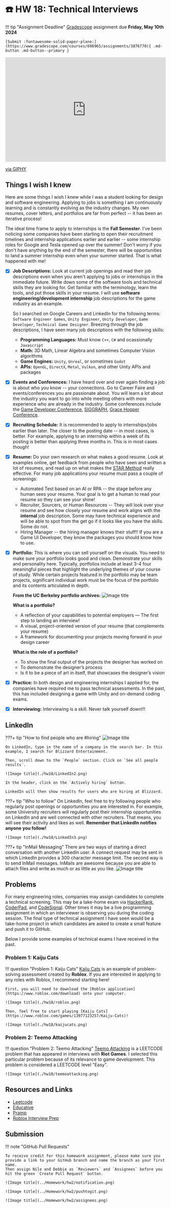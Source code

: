 # ☎️ HW 18: Technical Interviews

!!! tip "Assignment Deadline"
    [Gradescope](https://www.gradescope.com/) assignment due **Friday, May 10th 2024**

    [Submit :fontawesome-solid-paper-plane:](https://www.gradescope.com/courses/696965/assignments/3876770){ .md-button .md-button--primary }

<div style="width:100%;height:0;padding-bottom:65%;position:relative;"><iframe src="https://giphy.com/embed/6Q3M4BIK0lX44" width="100%" height="100%" style="position:absolute" frameBorder="0" class="giphy-embed" allowFullScreen></iframe></div><p><a href="https://giphy.com/gifs/6Q3M4BIK0lX44">via GIPHY</a></p>

## Things I wish I knew

Here are some things I wish I knew while I was a student looking for design and software engineering. Applying to jobs is something I am continuously learning and is constantly evolving as the industry changes. My own resumes, cover letters, and portfolios are far from perfect -- it has been an iterative process! 

The ideal time frame to apply to internships is the **Fall Semester**. I've been noticing some companies have been starting to open their recruitment timelines and internship applications earlier and earlier -- some internship roles for Google and Tesla opened up over the summer! Don't worry if you don't have anything by the end of the semester, there will be opportunities to land a summer internship even when your summer started. That is what happened with me!

- [x] **Job Descriptions:** Look at current job openings and read their job descriptions even when you aren't applying to jobs or internships in the immediate future. Write down some of the software tools and technical skills they are looking for. Get familiar with the terminology, learn the tools, and put those skills in your resume. I will use **software engineering/development internship** job descriptions for the game industry as an example. 

    So I searched on Google Careers and LinkedIn for the following terms: `Software Engineer Games`, `Unity Engineer`, `Unity Developer`, `Game Developer`, `Technical Game Designer`. Breezing through the job descriptions, I have seen many job descriptions with the following skills:

    * **Programming Languages:** Must know `C++`, `C#` and ocassionally `Javascript`
    * **Math:** 3D Math, Linear Algebra and sometimes Computer Vision algorithms
    * **Game Engines:** `Unity`, `Unreal`, or sometimes `Godot`
    * **APIs:** `OpenGL`, `DirectX`, `Metal`, `Vulkon`, and other Unity APIs and packages

- [x] **Events and Conferences:** I have heard over and over again finding a job is about who you know -- your connections. Go to Career Faire and events/conferences you are passionate about. You will learn a lot about the industry you want to go into while meeting others with more experience who are already in the industry. Some conferences include the [Game Developer Conference](https://gdconf.com/), [SIGGRAPH](https://www.siggraph.org/), [Grace Hopper Conference](https://ghc.anitab.org/). 
- [x] **Recruiting Schedule:** It is recommended to apply to internships/jobs earlier than later. The closer to the posting date -- in most cases, is better. For example, applying to an internship within a week of its posting is better than applying three months in. This is in most cases though!
- [x] **Resume:** Do your own research on what makes a good resume. Look at examples online, get feedback from people who have seen and written a lot of resumes, and read up on what makes the [STAR Method](https://www.indeed.com/career-advice/resumes-cover-letters/star-method-resume) really effective. For many job applications your resume must pass a couple of screenings:
    * Automated Test based on an AI or RPA -- the stage before any human sees your resume. Your goal is to get a human to read your resume so they can see your shine!
    * Recruiter, Sourcers, or Human Resources -- They will look over your resume and see how closely your resume and work aligns with the **internal** job description. Some may have technical experience and will be able to spot from the get go if it looks like you have the skills. Some do not. 
    * Hiring Manager -- the hiring manager knows their stuff!! If you are a Game UI Developer, they know the packages you should know how to use.
- [x] **Portfolio:** This is where you can sell yourself on the visuals. You need to make sure your portfolio looks good and clean. Demonstrate your skills and personality here. Typically, portfolios include at least 3-4 four meaningful pieces that highlight the underlying themes of your course of study. While certain projects featured in the portfolio may be team projects, significant individual work must be the focus of the portfolio and its contents articulated in depth.

    **From the UC Berkeley portfolio archives:**
    ![Image title](./hw18/howdoyouwanttobeseen.png)

    **What is a portfolio?**

    * A reflection of your capabilities to potential employers — The first step to landing an interview!
    * A visual, project-oriented version of your resume (that complements your resume)
    * A framework for documenting your projects moving forward in your design career

    **What is the role of a portfolio?**

    * To show the final output of the projects the designer has worked on
    * To demonstrate the designer’s process
    * Is it to be a piece of art in itself, that showcases the designer’s vision


- [x] **Practice:** In both design and engineering internships I applied for, the companies have required me to pass technical assessments. In the past, this has included designing a game with Unity and on-demand coding exams.
- [x] **Interviewing:** Interviewing is a skill. Never talk yourself down!!!

## LinkedIn
???+ tip "How to find people who are #hiring"
    ![Image title](./hw18/LinkedIn1.png)

    On LinkedIn, type in the name of a company in the search bar. In this example, I search for Blizzard Entertainment.

    Then, scroll down to the `People` section. Click on `See all people results`.

    ![Image title](./hw18/LinkedIn2.png)

    In the header, click on the `Actively hiring` button. 

    LinkedIn will then show results for users who are hiring at Blizzard. 

???+ tip "Who to follow"
    On LinkedIn, feel free to try following people who regularly post openings or opportunities you are interested in. For example, some University recruiters will regularly post their internship opportunities on LinkedIn and are well connected with other recruiters. That means, you will see their activity and likes as well. **Remember that LinkedIn notifies anyone you follow!**
    
    ![Image title](./hw18/LinkedIn3.png)

???+ tip "InMail Messaging"
    There are two ways of starting a direct conversation with another LinkedIn user. A connect request may be sent in which LinkedIn provides a 300 character message limit. The second way is to send InMail messages. InMails are awesome because you are able to attach files and write as much or as little as you like.
    ![Image title](./hw18/LinkedIn4.png)

## Problems

For many engineering roles, companies may assign candidates to complete a technical screening. This may be a take-home exam via [HackerRank](https://www.hackerrank.com/), [CoderPad](https://coderpad.io/), and [CodeSignal](https://codesignal.com/). Other times it may be a live programming assignment in which an interviewer is observing you during the coding session. The final type of technical assignment I have seen would be a take-home project in which candidates are asked to create a small feature and push it to GitHub.

Below I provide some examples of technical exams I have received in the past.

### Problem 1: Kaiju Cats

!!! question "Problem 1: Kaiju Cats"
    [Kaiju Cats](https://www.roblox.com/games/13977123257/Kaiju-Cats) is an example of problem-solving assessment created by **Roblox**. If you are interested in applying to any roles with Roblox, I recommend starting here!

    First, you will need to download the [Roblox application](https://www.roblox.com/download) onto your computer.

    ![Image title](./hw18/roblox.png)

    Then, feel free to start playing [Kaiju Cats](https://www.roblox.com/games/13977123257/Kaiju-Cats)!

    ![Image title](./hw18/kaijucats.png)

### Problem 2: Teemo Attacking

!!! question "Problem 2: Teemo Attacking"
    [Teemo Attacking](https://www.roblox.com/games/13977123257/Kaiju-Cats) is a LEETCODE problem that has appeared in interviews with **Riot Games**. I selected this particular problem because of its relevance to game development. This problem is considered a LEETCODE level "Easy". 

    ![Image title](./hw18/teemoattacking.png)

## Resources and Links
* [Leetcode](https://leetcode.com/)
* [Educative](https://www.educative.io/learn/home)
* [Pramp](https://www.pramp.com/#/)
* [Roblox Interview Prep](https://speak.careers/roblox-go)

## Submission

!!! note "GitHub Pull Requests"

    To receive credit for this homework assignment, please make sure you provide a link to your GitHub branch and name the branch as your first name. 
    Then assign Nile and Debbie as `Reviewers` and `Assignees` before you hit the green `Create Pull Request` button.

    ![Image title](../Homework/hw2/notification.png)

    ![Image title](../Homework/hw2/pushtogit.png)

    ![Image title](../Homework/hw2/assignees.png)

<!-- ## Technical Exams

???+ tip "HackerRank"
    Hi
    ![Image title](../Projects/Project2/PenguinGame.png)

???+ tip "CoderPad and Sandbox"
    Hi
    ![Image title](../Projects/Project2/PenguinGame.png)

???+ tip "How to prepare for technical exams"
    Hi
    ![Image title](../Projects/Project2/PenguinGame.png)

## Take Home Projects

???+ tip "GitHub"
    Hi
    ![Image title](../Projects/Project2/PenguinGame.png)

???+ tip "Presentation"
    Hi
    ![Image title](../Projects/Project2/PenguinGame.png) -->
